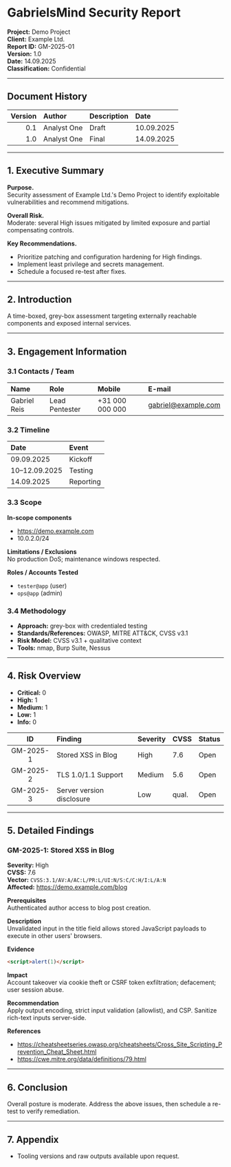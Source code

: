 # GabrielsMind Security Report

**Project:** Demo Project  
**Client:** Example Ltd.  
**Report ID:** GM-2025-01  
**Version:** 1.0  
**Date:** 14.09.2025  
**Classification:** Confidential

---

## Document History
| Version | Author | Description | Date |
|--------:|:------|:------------|:-----|
| 0.1 | Analyst One | Draft | 10.09.2025 |
| 1.0 | Analyst One | Final | 14.09.2025 |

---

## 1. Executive Summary
**Purpose.**  
Security assessment of Example Ltd.'s Demo Project to identify exploitable vulnerabilities and recommend mitigations.

**Overall Risk.**  
Moderate: several High issues mitigated by limited exposure and partial compensating controls.

**Key Recommendations.**  
- Prioritize patching and configuration hardening for High findings.  
- Implement least privilege and secrets management.  
- Schedule a focused re-test after fixes.

---

## 2. Introduction
A time-boxed, grey-box assessment targeting externally reachable components and exposed internal services.

---

## 3. Engagement Information

### 3.1 Contacts / Team
| Name | Role | Mobile | E-mail |
|:-----|:-----|:------|:-------|
| Gabriel Reis | Lead Pentester | +31 000 000 000 | gabriel@example.com |

### 3.2 Timeline
| Date | Event |
|:-----|:-----|
| 09.09.2025 | Kickoff |
| 10–12.09.2025 | Testing |
| 14.09.2025 | Reporting |

### 3.3 Scope
**In-scope components**
- https://demo.example.com
- 10.0.2.0/24

**Limitations / Exclusions**  
No production DoS; maintenance windows respected.

**Roles / Accounts Tested**  
- `tester@app` (user)  
- `ops@app` (admin)

### 3.4 Methodology
- **Approach:** grey-box with credentialed testing  
- **Standards/References:** OWASP, MITRE ATT&CK, CVSS v3.1  
- **Risk Model:** CVSS v3.1 + qualitative context  
- **Tools:** nmap, Burp Suite, Nessus

---

## 4. Risk Overview
- **Critical:** 0  
- **High:** 1  
- **Medium:** 1  
- **Low:** 1  
- **Info:** 0

| ID | Finding | Severity | CVSS | Status |
|:--:|:--------|:---------|:-----|:------|
| GM-2025-1 | Stored XSS in Blog | High | 7.6 | Open |
| GM-2025-2 | TLS 1.0/1.1 Support | Medium | 5.6 | Open |
| GM-2025-3 | Server version disclosure | Low | qual. | Open |

---

## 5. Detailed Findings

### GM-2025-1: Stored XSS in Blog
**Severity:** High  
**CVSS:** 7.6  
**Vector:** `CVSS:3.1/AV:A/AC:L/PR:L/UI:N/S:C/C:H/I:L/A:N`  
**Affected:** https://demo.example.com/blog

**Prerequisites**  
Authenticated author access to blog post creation.

**Description**  
Unvalidated input in the title field allows stored JavaScript payloads to execute in other users' browsers.

**Evidence**  
```html
<script>alert(1)</script>
```

**Impact**  
Account takeover via cookie theft or CSRF token exfiltration; defacement; user session abuse.

**Recommendation**  
Apply output encoding, strict input validation (allowlist), and CSP. Sanitize rich-text inputs server-side.

**References**  
- https://cheatsheetseries.owasp.org/cheatsheets/Cross_Site_Scripting_Prevention_Cheat_Sheet.html  
- https://cwe.mitre.org/data/definitions/79.html

---

## 6. Conclusion
Overall posture is moderate. Address the above issues, then schedule a re-test to verify remediation.

---

## 7. Appendix
- Tooling versions and raw outputs available upon request.